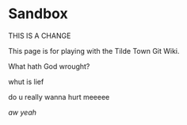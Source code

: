Sandbox
=======

THIS IS A CHANGE

This page is for playing with the Tilde Town Git Wiki.

What hath God wrought?

whut is lief

do u really wanna hurt meeeee

_aw yeah_
